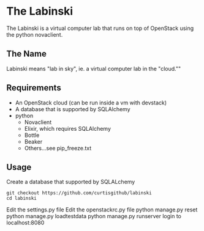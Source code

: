 The Labinski
============

The Labinski is a virtual computer lab that runs on top of OpenStack using the python novaclient.

The Name
--------

Labinski means "lab in sky", ie. a virtual computer lab in the "cloud.""

Requirements
------------

* An OpenStack cloud (can be run inside a vm with devstack)
* A database that is supported by SQLAlchemy
* python
    * Novaclient
    * Elixir, which requires SQLAlchemy
    * Bottle
    * Beaker
    * Others...see pip_freeze.txt

Usage
-----

Create a database that supported by SQLALchemy
```
git checkout https://github.com/curtisgithub/labinski
cd labinski
```

Edit the settings.py file
Edit the openstackrc.py file
    python manage.py reset
    python manage.py loadtestdata
    python manage.py runserver
login to localhost:8080